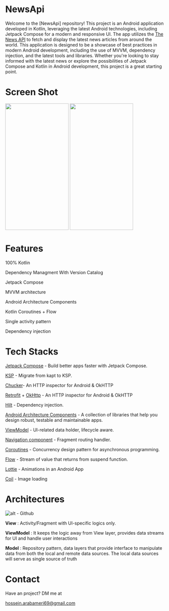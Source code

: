 # NewsApi
Welcome to the [NewsApi] repository! This project is an Android application developed in Kotlin, leveraging the latest Android technologies, including Jetpack Compose for a modern and responsive UI. The app utilizes the [The News API](https://www.thenewsapi.com/) to fetch and display the latest news articles from around the world.
This application is designed to be a showcase of best practices in modern Android development, including the use of MVVM, dependency injection, and the latest tools and libraries. Whether you're looking to stay informed with the latest news or explore the possibilities of Jetpack Compose and Kotlin in Android development, this project is a great starting point.

# Screen Shot
<img src="https://github.com/user-attachments/assets/696266e1-8d77-4078-ab70-754f6e8a30f5" data-canonical-src="https://gyazo.com/eb5c5741b6a9a16c692170a41a49c858.png" width="200" height="400" /> <img src="https://github.com/user-attachments/assets/aaafc8c6-e862-4796-ba1f-e43432bd5f1f" data-canonical-src="https://gyazo.com/eb5c5741b6a9a16c692170a41a49c858.png" width="200" height="400" />

# Features
100% Kotlin

Dependency Managment With Version Catalog

Jetpack Compose

MVVM architecture

Android Architecture Components

Kotlin Coroutines + Flow

Single activity pattern

Dependency injection

# Tech Stacks

[Jetpack Compose](https://developer.android.com/compose) - Build better apps faster with Jetpack Compose.

[KSP](https://developer.android.com/build/migrate-to-ksp) - Migrate from kapt to KSP.

[Chucker](https://github.com/ChuckerTeam/chucker)- An HTTP inspector for Android & OkHTTP

[Retrofit](https://square.github.io/retrofit/) + [OkHttp](https://square.github.io/okhttp/) - An HTTP inspector for Android & OkHTTP

[Hilt](https://dagger.dev/hilt/)  - Dependency injection.

[Android Architecture Components](https://developer.android.com/topic/libraries/architecture)  - A collection of libraries that help you design robust, testable and maintainable apps.

[ViewModel](https://developer.android.com/reference/androidx/lifecycle/ViewModel)  - UI-related data holder, lifecycle aware.

[Navigation component](https://developer.android.com/guide/navigation)  -  Fragment routing handler.

[Coroutines](https://developer.android.com/kotlin/coroutines) - Concurrency design pattern for asynchronous programming.

[Flow](https://developer.android.com/kotlin/flow) - Stream of value that returns from suspend function.

[Lottie](https://lottiefiles.com/blog/working-with-lottie/getting-started-with-lottie-animations-in-android-app) - Animations in an Android App

[Coil](https://github.com/coil-kt/coil) - Image loading

# Architectures
![alt - Github](https://raw.githubusercontent.com/amitshekhariitbhu/MVVM-Architecture-Android/master/assets/mvvm-arch.png)

**View** : Activity/Fragment with UI-specific logics only.

**ViewModel** : It keeps the logic away from View layer, provides data streams for UI and handle user interactions

**Model** :  Repository pattern, data layers that provide interface to manipulate data from both the local and remote data sources. The local data sources will serve as single source of truth

# Contact
Have an project? DM me at

hossein.arabameri69@gmail.com
